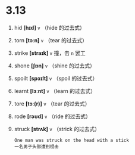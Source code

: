 # 3.13














1. hid **[hɪd]** `v` （hide 的过去式）

2. torn **[tɔːn]** `v` （tear 的过去式）

3. strike **[straɪk]** `v` 撞，击 `n` 罢工

4. shone **[ʃɒn]** `v` （shine 的过去式）

5. spoilt **[spɔɪlt]** `v` （spoil 的过去式）

6. learnt **[lɜːnt]** `v` （learn 的过去式）

7. tore **[tɔː(r)]** `v` （tear 的过去式）

8. rode **[rəʊd]** `v` （ride 的过去式）

9. struck **[strʌk]** `v` （strick 的过去式）
    ```
    One man was struck on the head with a stick
    一名男子头部遭到棍击
    ```
